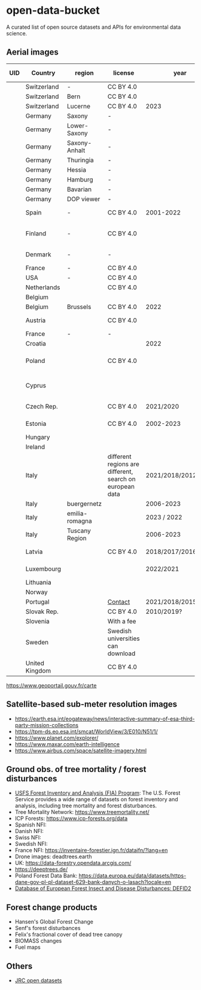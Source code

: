 # open-data-bucket
A curated list of open source datasets and APIs for environmental data science.

## Aerial images 
| UID | Country        | region        | license                                                  | year                | resolution                         | bands | CRS                               | Data format |                                                                                                                          | link                                                                                                                                                                                                                                                                                                                                                                                              | remarks |
|-----|----------------|---------------|----------------------------------------------------------|---------------------|------------------------------------|-------|-----------------------------------|------------|--------------------------------------------------------------------------------------------------------------------------|---------------------------------------------------------------------------------------------------------------------------------------------------------------------------------------------------------------------------------------------------------------------------------------------------------------------------------------------------------------------------------------------------|---------|
|   | Switzerland    | -             | CC BY 4.0                                                |                     | 10cm                               | RGB   |                                   |            |                                                                                                                          | [link](https://www.swisstopo.admin.ch/de/orthobilder-swissimage-10-cm#Das-digitale-Farborthofotomosaik-der-Schweiz)                                                                                                                                                                                                                                                                               |
|   | Switzerland    | Bern          | CC BY 4.0                                                |                     | RGBI                               |       |                                   |            || [Downloader](https://www.agi.dij.be.ch/de/start/geoportal/geodaten/detail.html?type=geoproduct&code=OREGION), [Viewer](https://www.topo.apps.be.ch/pub/map/?lang=de&datatheme=LIDAR_FK)                                                                                                                                                                                                           |
|   | Switzerland    | Lucerne       | CC BY 4.0                                                | 2023                | 8cm                                | RGBI  |                                   |            |                                                                                                                          | [Viewer/Downloader](https://daten.geo.lu.ch/download/of23hi08_ds_v1)                                                                                                                                                                                                                                                                                                                              |
|   | Germany        | Saxony        | -                                                        |                     | 10cm                               | RGBI  |                                   |            |                                                                                                                          | [link](https://www.landesvermessung.sachsen.de/download-dienste-und-testdaten-8823.html?_cp=%7B%22accordion-content-8849%22%3A%7B%222%22%3Atrue%7D%2C%22previousOpen%22%3A%7B%22group%22%3A%22accordion-content-8849%22%2C%22idx%22%3A2%7D%7D)                                                                                                                                                    |
|    | Germany        | Lower-Saxony  | -                                                        |                     | 20cm                               | RGBI  |                                   |            |                                                                                                                          | [link](https://opengeodata.lgln.niedersachsen.de/)                                                                                                                                                                                                                                                                                                                                                |
|    | Germany        | Saxony-Anhalt | -                                                        |                     | 20cm                               | RGBI  |                                   |            |                                                                                                                          | [link](https://www.lvermgeo.sachsen-anhalt.de/de/digitale_orthophotos/digitale-orthophotos.html)                                                                                                                                                                                                                                                                                                  |
|     | Germany        | Thuringia     | -                                                        |                     | 20cm                               | RGBI  |                                   |            |                                                                                                                          | [link](https://www.geoportal-th.de/de-de/Downloadbereiche/Download-Offene-Geodaten-Th%C3%BCringen/Download-Luftbilder-und-Orthophotos)                                                                                                                                                                                                                                                            |
|     | Germany        | Hessia        | -                                                        |                     | 20cm                               | RGBI  |                                   |            |                                                                                                                          | [link](https://hvbg.hessen.de/landesvermessung/geotopographie/luftbilder/digitale-orthophotos-true-orthophoto)                                                                                                                                                                                                                                                                                    |
|     | Germany        | Hamburg       | -                                                        |                     | 20cm                               | RGB   |                                   |            |                                                                                                                          | [link](https://metaver.de/trefferanzeige?docuuid=B3008A4D-BA8E-4FDB-8FDD-559D02975BD7#detail_links)                                                                                                                                                                                                                                                                                               |
|     | Germany        | Bavarian      | -                                                        |                     | 40cm                               | RGB   |                                   |            |                                                                                                                          | [link](https://geodaten.bayern.de/opengeodata/OpenDataDetail.html?pn=dop40)                                                                                                                                                                                                                                                                                                                       |
|     | Germany        | DOP viewer    | -                                                        |                     | 40cm                               | RGB   |                                   |            |                                                                                                                          | [link](https://sg.geodatenzentrum.de/dop_viewer/viewer.html#lat=52.3369&lon=13.9844&zoom=8&webatlasde=false&dop40=true&layer_4=false&layer_3=true&layer_2=true&layer_1=true)                                                                                                                                                                                                                      |
|     | Spain          | -             | CC BY 4.0                                                | 2001-2022           | 25cm                               | RGB   |                                   |            |                                                                                                                          | [Info/Downloader](https://centrodedescargas.cnig.es/CentroDescargas/index.jsp), [FTP](https://www.geo.euskadi.eus/cartografia/DatosDescarga/Cartografia_Basica/Ortofotos/ORTO_2020/Mosaico_CAPV/)                                                                                                                                                                                                 |
|     | Finland        | -             | CC BY 4.0                                                |                     | 50cm                               | RGBI  | ETRS89 / TM35FIN(E,N) (EPSG:3067) | 8 bit      |                                                                                                                          | [Viewer/Downloader](https://asiointi.maanmittauslaitos.fi/karttapaikka/tiedostopalvelu/ortoilmakuva)                                                                                                                                                                                                                                                                                              |
|     | Denmark        | -             | -                                                        |                     | 10 / 12.5cm                        | RGBI  | UTM Zone 32 ETRS89                |            |                                                                                                                          | [WMS](https://services.datafordeler.dk/GeoDanmarkOrto/orto_foraar/1.0.0/WMS?username=xxx&password=yyy)                                                                                                                                                                                                                                                                                            |
|     | France         | -             | CC BY 4.0                                                |                     | -                                  | -     |                                   |            |                                                                                                                          | -                                                                                                                                                                                                                                                                                                                                                                                                 |
|     | USA            | -             | CC BY 4.0                                                |                     | 60cm                               | RGBI  |                                   |            |                                                                                                                          | [link](https://naip-usdaonline.hub.arcgis.com/)                                                                                                                                                                                                                                                                                                                                                   |
|     | Netherlands    |               | CC BY 4.0                                                |                     | 7/25cm                             | RGBI  |                                   |            |                                                                                                                          | [link](https://www.beeldmateriaal.nl/data-room)                                                                                                                                                                                                                                                                                                                                                   |
|     | Belgium        |               |                                                          |                     | 25cm                               |       |                                   |            |                                                                                                                          | [link](https://www.geo.be/catalog/details/29238f19-ac79-4a4a-a797-5490226381ec?l=nl), [info](https://www.ngi.be/website/aanbod/digitale-geodata/orthofotos/), [WMS](https://wms.ngi.be/inspire/ortho/service?request=GetCapabilities&service=WMS&version=1.3.0)                                                                                                                                   |
|     | Belgium        | Brussels      | CC BY 4.0                                                | 2022                | 5cm                                | RGBI  |                                   |            |                                                                                                                          | [Info/Downloader](https://datastore.brussels/web/data/dataset/8d5e9ad0-11b4-41f0-93d9-b655d2a34b76)                                                                                                                                                                                                                                                                                               |
|     | Austria        |               | CC BY 4.0                                                |                     | 20cm                               | RGBI  |                                   |            |                                                                                                                          | [Info](https://www.data.gv.at/katalog/de/dataset/orthofoto#resources), [WMS](https://mapsneu.wien.gv.at/basemapneu/1.0.0/WMTSCapabilities.xml), [Downloader](https://data.europa.eu/data/datasets/54ba973a-39ff-4665-b1ca-0a101c1a4bf0~~2?locale=en)                                                                                                                                              |
|     | France         | -             | -                                                        |                     | 20cm                               | RGBI  |                                   |            |                                                                                                                          | [link](https://geoservices.ign.fr/bdortho)                                                                                                                                                                                                                                                                                                                                                        | -       |
|     | Croatia        |               |                                                          | 2022                |                                    | RGBI  |                                   |            |                                                                                                                          | [WMS](https://geoportal.dgu.hr/services/inspire/orthophoto_2022/wms)                                                                                                                                                                                                                                                                                                                              |         |
|     | Poland         |               | CC BY 4.0                                                |                     | 5/10/25cm                          | RGB   |                                   |            |                                                                                                                          | [WMS](https://mapy.geoportal.gov.pl/wss/service/PZGIK/ORTO/WMS/HighResolution), [WMTS](https://mapy.geoportal.gov.pl/wss/service/PZGIK/ORTO/WMTS/HighResolution), [TrueOrtho](https://mapy.geoportal.gov.pl/wss/service/PZGIK/ORTO/WMS/TrueOrtho), [Info](https://www.geoportal.gov.pl/en/data/orthophotomap-orto/), [Viewer/Downloader](https://mapy.geoportal.gov.pl/imap/Imgp_2.html?gpmap=gp0) |         |
|     | Cyprus         |               |                                                          |                     | 10/20cm                            |       |                                   |            |                                                                                                                          | [Viewer](https://eservices.dls.moi.gov.cy/#/national/geoportalmapviewer), [MapServer2019](https://eservices.dls.moi.gov.cy/arcgis/rest/services/BASEMAPS/Orthoimagery_2019_WebMercator/MapServer), [MapServer2014](https://eservices.dls.moi.gov.cy/arcgis/rest/services/BASEMAPS/Imagery_Orthophoto_2014_10cm/MapServer)                                                                         |         |
|     | Czech Rep.     |               | CC BY 4.0                                                | 2021/2020           | 0.125/0.2cm                        |       |                                   |            |                                                                                                                          | [Viewer/Downloader](https://ags.cuzk.cz/geoprohlizec/?atom=ortofoto), [Info](https://geoportal.cuzk.cz/(S(ahmenq1yrfjbjwhkrig5jlh2))/Default.aspx?mode=TextMeta&text=ortofoto_info&side=ortofoto&menu=23)                                                                                                                                                                                         |         |
|     | Estonia        |               | CC BY 4.0                                                | 2002-2023           | 0.1-0.5m                           |       | RGBI                              |            |                                                                                                                          | [Info/Downloader](https://geoportaal.maaamet.ee/est/Ruumiandmed/Ortofotod/Laadi-ortofotod-alla-p610.html), [Viewer](https://xgis.maaamet.ee/xgis2/page/link/Ue3b8OgN), [WMS](https://inspire.geoportaal.ee/geoserver/OI_ortofoto/wms)                                                                                                                                                             |         |
|     | Hungary        |               |                                                          |                     |                                    |       |                                   |            |                                                                                                                          |                                                                                                                                                                                                                                                                                                                                                                                                   |         |
|     | Ireland        |               |                                                          |                     |                                    |       |                                   |            |                                                                                                                          |                                                                                                                                                                                                                                                                                                                                                                                                   |         |
|     | Italy          |               | different regions are different, search on european data | 2021/2018/2012      | 0.2                                | RGB   |                                   |            |                                                                                                                          | [Viewer](https://mappe.regione.vda.it/pub/GeoNavSCT/indexCB.html?cache=ORTO2012), [Viewer](http://www.pcn.minambiente.it/viewer/), [WMS](http://wms.pcn.minambiente.it/ogc?map=/ms_ogc/WMS_v1.3/raster/ortofoto_colore_12.map)                                                                                                                                                                    |         |
|     | Italy          |     buergernetz          |                                                          | 2006-2023           | 0.2                                | RGB   |                                   |            |                                                                                                                          | [WMS](https://geoservices.buergernetz.bz.it/mapproxy/service)                                                                                                                                                                                                                                                                                                                                     |         |
|     | Italy          | emilia-romagna              |                                                          | 2023 / 2022         | 0.2                                | RGBI  |                                   |            |                                                                                                                          | [Info](https://geoportale.regione.emilia-romagna.it/approfondimenti/rer23_24), [WMS_RGB](https://servizigis.regione.emilia-romagna.it/wms/rer2023_24_rgb), [WMS_NIR](https://servizigis.regione.emilia-romagna.it/wms/rer2023_24_nir), [Viewer](https://mappe.regione.emilia-romagna.it/)                                                                                                         |         |
|     | Italy          |   Tuscany Region            |                                                          | 2006-2023           | 0.2                                | RGBI  |                                   |            |                                                                                                                          | [Viewer](https://www502.regione.toscana.it/geoscopio/ortofoto.html)                                                                                                                                                                                                                                                                                                                                                                                        |         |
|     | Latvia         |               | CC BY 4.0                                                | 2018/2017/2016      | 0.25                               | RGBI  |                                   |            |                                                                                                                          | [Downloader](https://s3.storage.pub.lvdc.gov.lv/lgia-opendata/ortofoto_rgb_v6/LGIA_OpenData_Ortofoto_rgb_v6_saites.txt), [Downloader](https://s3.storage.pub.lvdc.gov.lv/lgia-opendata/ortofoto_cir_v6/LGIA_OpenData_Ortofoto_cir_v6_saites.txt), [Info](https://www.lgia.gov.lv/lv/ortofoto)                                                                                                     |         |
|     | Luxembourg     |               |                                                          | 2022/2021           | 10cm                               | RGBI  | EPSG:2169                         |            |                                                                                                                          | [Info/Downloader](https://data.europa.eu/data/datasets/orthophoto-officielle-du-grand-duche-de-luxembourg-edition-2021?locale=en), [Info/Downloader](https://data.europa.eu/data/datasets/orthophoto-officielle-du-grand-duche-de-luxembourg-edition-2022?locale=en)                                                                                                                              |         |
|     | Lithuania      |               |                                                          |                     |                                    |       |                                   |            |                                                                                                                          | [Viewer](https://www.geoportal.lt/map/index.jsp?lang=en#), [WMS](https://www.geoportal.lt/mapproxy/nzt_ort10lt_2021_2023/MapServer), [WMS](https://www.geoportal.lt/mapproxy/nzt_ort10lt_recent_public/MapServer)                                                                                                                                                                                 |         |
|     | Norway         |               |                                                          |                     |                                    |       |                                   |            |                                                                                                                          | [Viewer](https://www.norgeibilder.no/), [Info](https://kartkatalog.geonorge.no/metadata?text=ortofoto&theme=Flyfoto&type=dataset)                                                                                                                                                                                                                                                                 |         |
|     | Portugal       |               | [Contact](https://www.dgterritorio.gov.pt/dados-abertos) | 2021/2018/2015/2010 | 0.25m                              | RGBI  |                                   |            |                                                                                                                          | [WMS](https://cartografia.dgterritorio.gov.pt/wms/ortos2021?service=wms&request=getcapabilities), [Info](https://www.dgterritorio.gov.pt/dados-abertos)                                                                                                                                                                                                                                           |         |
|     | Slovak Rep.    |               | CC BY 4.0                                                | 2010/2019?          |                                    |       |                                   |            |                                                                                                                          | [Downloader](https://www.geoportal.sk/sk/inspire/udaje-stiahnutie/), [WMS](https://zbgisws.skgeodesy.sk/inspire_orthoimagery_wms/service.svc/get)                                                                                                                                                                                                                                                 |         |
|     | Slovenia       |               | With a fee                                               |                     | 0.25 / 0.5m                        | RGBI  |                                   |            |                                                                                                                          | [Info](https://www.e-prostor.gov.si/en/access-to-geodetic-data/?acitem=1934-1931)                                                                                                                                                                                                                                                                                                                 |         |
|     | Sweden         |               | Swedish universities can download                        |                     | 0.16, 0.25, 0.4, 0.5 m, and IR 0.5 | RGBI  |                                   |            |                                                                                                                          | [Info](https://www.lantmateriet.se/sv/geodata/vara-produkter/produktlista/ortofoto-nedladdning/),[Downloader](https://kartportal.helsingborg.se/portal/apps/instant/sidebar/index.html?appid=6f5696682d2647e7abb64d50ed22830e)                                                                                                                                                                    |         |
|     | United Kingdom |               | CC BY 4.0                                                |                     | 10, 20, 25cm                       |       |                                   |            |                                                                                                                          | [Viewer/Downloader](https://environment.data.gov.uk/survey)                                                                                                                                                                                                                                                                                                                                       |         |
https://www.geoportail.gouv.fr/carte

## Satellite-based sub-meter resolution images
- https://earth.esa.int/eogateway/news/interactive-summary-of-esa-third-party-mission-collections
- https://tpm-ds.eo.esa.int/smcat/WorldView/3/E010/N51/1/
- https://www.planet.com/explorer/
- https://www.maxar.com/earth-intelligence
- https://www.airbus.com/space/satellite-imagery.html

## Ground obs. of tree mortality / forest disturbances
- [USFS Forest Inventory and Analysis (FIA) Program](https://www.fia.fs.fed.us/): The U.S. Forest Service provides a wide range of datasets on forest inventory and analysis, including tree mortality and forest disturbances.
- Tree Mortality Network: https://www.treemortality.net/
- ICP Forests: https://www.icp-forests.org/data
- Spanish NFI: 
- Danish NFI:
- Swiss NFI: 
- Swedish NFI: 
- France NFI: https://inventaire-forestier.ign.fr/dataifn/?lang=en
- Drone images: deadtrees.earth
- UK: https://data-forestry.opendata.arcgis.com/
- https://deeptrees.de/
- Poland Forest Data Bank: https://data.europa.eu/data/datasets/https-dane-gov-pl-pl-dataset-629-bank-danych-o-lasach?locale=en
- [Database of European Forest Insect and Disease Disturbances: DEFID2](https://jeodpp.jrc.ec.europa.eu/ftp/jrc-opendata/FOREST/DISTURBANCES/DEFID2/LATEST/)

## Forest change products
- Hansen's Global Forest Change
- Senf's forest disturbances
- Felix's fractional cover of dead tree canopy
- BIOMASS changes
- Fuel maps

## Others
- [JRC open datasets](https://jeodpp.jrc.ec.europa.eu/ftp/jrc-opendata/)